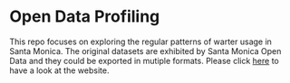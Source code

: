 # Open Data Profiling

This repo focuses on exploring the regular patterns of warter usage in Santa Monica. The original datasets are exhibited by Santa Monica Open Data and they could be exported in mutiple formats. Please click [here](https://data.smgov.net/Public-Services/Water-Usage) to have a look at the website.

